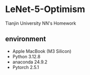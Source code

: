 # LeNet-5-Optimism
Tianjin University NN's Homework

## environment
- Apple MacBook (M3 Silicon)
- Python 3.12.8
- anaconda 24.9.2
- Pytorch 2.5.1
